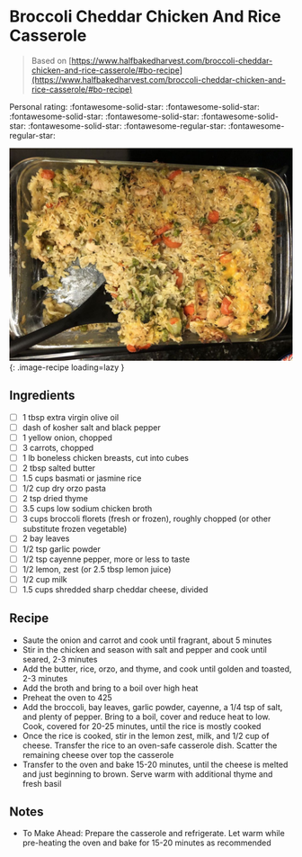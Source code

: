 <!-- Needs Manual Review -->

# Broccoli Cheddar Chicken And Rice Casserole

> Based on [https://www.halfbakedharvest.com/broccoli-cheddar-chicken-and-rice-casserole/#bo-recipe](https://www.halfbakedharvest.com/broccoli-cheddar-chicken-and-rice-casserole/#bo-recipe)

<!-- {cts} rating=3; (User can specify rating on scale of 1-5) -->
Personal rating: :fontawesome-solid-star: :fontawesome-solid-star: :fontawesome-solid-star: :fontawesome-solid-star: :fontawesome-solid-star: :fontawesome-solid-star: :fontawesome-regular-star: :fontawesome-regular-star:
<!-- {cte} -->

<!-- {cts} name_image=broccoli_cheddar_chicken_and_rice_casserole.jpeg; (User can specify image name) -->
![broccoli_cheddar_chicken_and_rice_casserole.jpeg](./broccoli_cheddar_chicken_and_rice_casserole.jpeg){: .image-recipe loading=lazy }
<!-- {cte} -->

## Ingredients

* [ ] 1 tbsp extra virgin olive oil
* [ ] dash of kosher salt and black pepper
* [ ] 1 yellow onion, chopped
* [ ] 3 carrots, chopped
* [ ] 1 lb boneless chicken breasts, cut into cubes
* [ ] 2 tbsp salted butter
* [ ] 1.5 cups basmati or jasmine rice
* [ ] 1/2 cup dry orzo pasta
* [ ] 2 tsp dried thyme
* [ ] 3.5 cups low sodium chicken broth
* [ ] 3 cups broccoli florets (fresh or frozen), roughly chopped (or other substitute frozen vegetable)
* [ ] 2 bay leaves
* [ ] 1/2 tsp garlic powder
* [ ] 1/2 tsp cayenne pepper, more or less to taste
* [ ] 1/2 lemon, zest (or 2.5 tbsp lemon juice)
* [ ] 1/2 cup milk
* [ ] 1.5 cups shredded sharp cheddar cheese, divided

## Recipe

* Saute the onion and carrot and cook until fragrant, about 5 minutes
* Stir in the chicken and season with salt and pepper and cook until seared, 2-3 minutes
* Add the butter, rice, orzo, and thyme, and cook until golden and toasted, 2-3 minutes
* Add the broth and bring to a boil over high heat
* Preheat the oven to 425
* Add the broccoli, bay leaves, garlic powder, cayenne, a 1/4 tsp of salt, and plenty of pepper. Bring to a boil, cover and reduce heat to low. Cook, covered for 20-25 minutes, until the rice is mostly cooked
* Once the rice is cooked, stir in the lemon zest, milk, and 1/2 cup of cheese. Transfer the rice to an oven-safe casserole dish. Scatter the remaining cheese over top the casserole
* Transfer to the oven and bake 15-20 minutes, until the cheese is melted and just beginning to brown. Serve warm with additional thyme and fresh basil

## Notes

* To Make Ahead: Prepare the casserole and refrigerate. Let warm while pre-heating the oven and bake for 15-20 minutes as recommended
